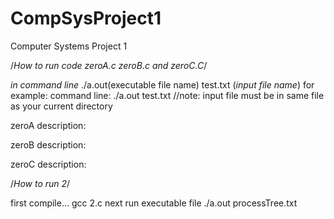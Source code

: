 # CompSysProject1
Computer Systems Project 1

/*How to run code zeroA.c zeroB.c and zeroC.C*/

*in command line*  ./a.out(executable file name) test.txt (*input file name*)
for example:
command line:  ./a.out test.txt   //note: input file must be in same file as your current directory

zeroA description:


zeroB description:


zeroC description:

/*How to run 2*/

first compile... gcc 2.c
next run executable file ./a.out processTree.txt

